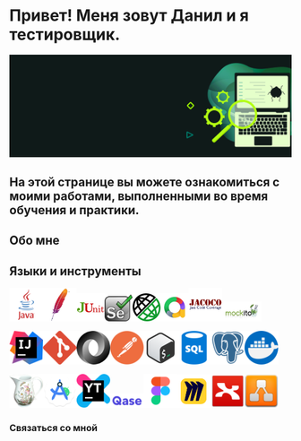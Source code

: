 
# Привет! Меня зовут Данил и я тестировщик. 

![Header](https://github.com/FixStress/fixStress/blob/main/assets/qa-testing-header1.png)

## На этой странице вы можете ознакомиться с моими работами, выполненными во время обучения и практики.

## Обо мне
### 

<!-- Языки и инструменты -->
## Языки и инструменты
<img src="https://github.com/FixStress/fixStress/blob/main/assets/java-logo.png" title="Java" width="60"/><img src="https://github.com/FixStress/fixStress/blob/main/assets/maven-logo.png" title="Maven" width="60"/><img src="https://github.com/FixStress/fixStress/blob/main/assets/junit-logo.png" title="JUnit" width="50"/><img src="https://github.com/FixStress/fixStress/blob/main/assets/selenium-logo.png" title="Selenium" width="50"/><img src="https://github.com/FixStress/fixStress/blob/main/assets/rest-assured-logo.png" title="REST Assured" width="50"/><img src="https://github.com/FixStress/fixStress/blob/main/assets/allure-logo.png" title="Allure" width="50"/><img src="https://github.com/FixStress/fixStress/blob/main/assets/jacoco-logo.png" title="Jacoco" width="60"/><img src="https://github.com/FixStress/fixStress/blob/main/assets/mock-logo.png" title="Mockito" width="70"/>

<img src="https://github.com/FixStress/fixStress/blob/main/assets/intellijidea-logo.png" title="IntellijIDEA" width="60"/><img src="https://github.com/FixStress/fixStress/blob/main/assets/git-logo.png" title="Git" width="60"/><img src="https://github.com/FixStress/fixStress/blob/main/assets/json-logo.png" title="JSON" width="60"/><img src="https://github.com/FixStress/fixStress/blob/main/assets/postman-logo.png" title="Postman" width="60"/><img src="https://github.com/FixStress/fixStress/blob/main/assets/bash-logo.png" title="Bash" width="60"/><img src="https://github.com/FixStress/fixStress/blob/main/assets/sql-logo.png" title="SQL" width="60"/><img src="https://github.com/FixStress/fixStress/blob/main/assets/postgresql-logo.png" title="PostgreSQL" width="60"/><img src="https://github.com/FixStress/fixStress/blob/main/assets/docker-logo.png" title="Docker" width="60"/>

<img src="https://github.com/FixStress/fixStress/blob/main/assets/charles-logo.png" title="Charles" width="60"/><img src="https://github.com/FixStress/fixStress/blob/main/assets/android-studio-logo.png" title="Android Studio" width="60"/><img src="https://github.com/FixStress/fixStress/blob/main/assets/youtrack-logo.png" title="YouTrack" width="60"/><img src="https://github.com/FixStress/fixStress/blob/main/assets/qase-logo.png" title="Qase" width="60"/><img src="https://github.com/FixStress/fixStress/blob/main/assets/figma-logo.png" title="Figma" width="60"/><img src="https://github.com/FixStress/fixStress/blob/main/assets/miro-logo.png" title="Miro" width="60"/><img src="https://github.com/FixStress/fixStress/blob/main/assets/xmind-logo.png" title="Xmind" width="60"/><img src="https://github.com/FixStress/fixStress/blob/main/assets/drawio-logo.png" title="draw.io" width="60"/>

### Связаться со мной          
          


